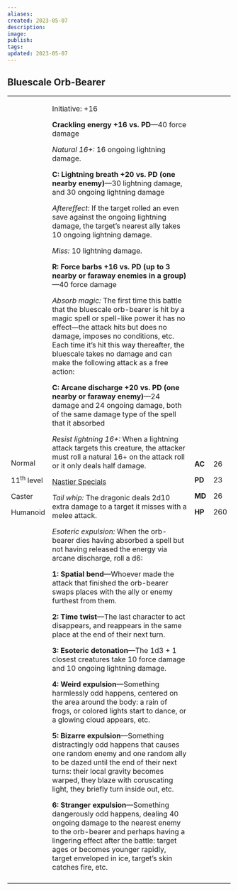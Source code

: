```yaml
---
aliases: 
created: 2023-05-07
description: 
image: 
publish: 
tags: 
updated: 2023-05-07
---
```


## Bluescale Orb-Bearer

<table>
<colgroup>
<col style="width: 16%" />
<col style="width: 71%" />
<col style="width: 5%" />
<col style="width: 6%" />
</colgroup>
<tbody>
<tr class="odd">
<td><p>Normal</p>
<p>11<sup>th</sup> level</p>
<p>Caster</p>
<p>Humanoid</p></td>
<td><p>Initiative: +16</p>
<p><strong>Crackling energy +16 vs. PD</strong>—40 force damage</p>
<p><em>Natural 16+:</em> 16 ongoing lightning damage.</p>
<p><strong>C: Lightning breath +20 vs. PD (one nearby enemy)</strong>—30
lightning damage, and 30 ongoing lightning damage</p>
<p><em>Aftereffect:</em> If the target rolled an even save against the
ongoing lightning damage, the target’s nearest ally takes 10 ongoing
lightning damage.</p>
<p><em>Miss:</em> 10 lightning damage.</p>
<p><strong>R: Force barbs +16 vs. PD (up to 3 nearby or faraway enemies
in a group)</strong>—40 force damage</p>
<p><em>Absorb magic:</em> The first time this battle that the bluescale
orb-bearer is hit by a magic spell or spell-like power it has no
effect—the attack hits but does no damage, imposes no conditions, etc.
Each time it’s hit this way thereafter, the bluescale takes no damage
and can make the following attack as a free action:</p>
<p><strong>C: Arcane discharge +20 vs. PD (one nearby or faraway
enemy)</strong>—24 damage and 24 ongoing damage, both of the same damage
type of the spell that it absorbed</p>
<p><em>Resist lightning 16+:</em> When a lightning attack targets this
creature, the attacker must roll a natural 16+ on the attack roll or it
only deals half damage.</p>
<p><u>Nastier Specials</u></p>
<p><em>Tail whip:</em> The dragonic deals 2d10 extra damage to a target
it misses with a melee attack.</p>
<p><em>Esoteric expulsion:</em> When the orb-bearer dies having absorbed
a spell but not having released the energy via arcane discharge, roll a
d6:</p>
<p><strong>1: Spatial bend</strong>—Whoever made the attack that
finished the orb-bearer swaps places with the ally or enemy furthest
from them.</p>
<p><strong>2: Time twist</strong>—The last character to act disappears,
and reappears in the same place at the end of their next turn.</p>
<p><strong>3: Esoteric detonation</strong>—The 1d3 + 1 closest creatures
take 10 force damage and 10 ongoing lightning damage.</p>
<p><strong>4: Weird expulsion</strong>—Something harmlessly odd happens,
centered on the area around the body: a rain of frogs, or colored lights
start to dance, or a glowing cloud appears, etc.</p>
<p><strong>5: Bizarre expulsion</strong>—Something distractingly odd
happens that causes one random enemy and one random ally to be dazed
until the end of their next turns: their local gravity becomes warped,
they blaze with coruscating light, they briefly turn inside out,
etc.</p>
<p><strong>6: Stranger expulsion</strong>—Something dangerously odd
happens, dealing 40 ongoing damage to the nearest enemy to the
orb-bearer and perhaps having a lingering effect after the battle:
target ages or becomes younger rapidly, target enveloped in ice,
target’s skin catches fire, etc.</p></td>
<td><p><strong>AC</strong></p>
<p><strong>PD</strong></p>
<p><strong>MD</strong></p>
<p><strong>HP</strong></p></td>
<td><p>26</p>
<p>23</p>
<p>26</p>
<p>260</p></td>
</tr>
<tr class="even">
<td></td>
<td></td>
<td></td>
<td></td>
</tr>
</tbody>
</table>

